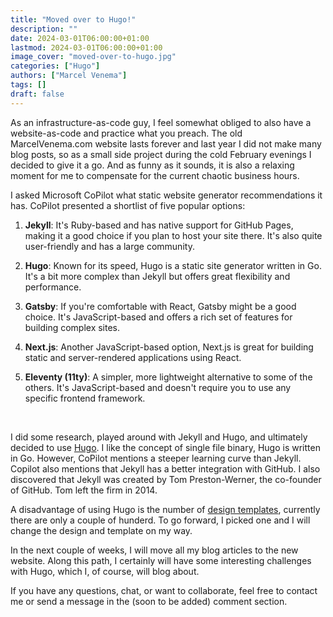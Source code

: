 ```yaml
---
title: "Moved over to Hugo!"
description: ""
date: 2024-03-01T06:00:00+01:00
lastmod: 2024-03-01T06:00:00+01:00
image_cover: "moved-over-to-hugo.jpg"
categories: ["Hugo"]
authors: ["Marcel Venema"]
tags: []
draft: false
---
```


As an infrastructure-as-code guy, I feel somewhat obliged to also have a website-as-code and practice what you preach.<!--more--> The old MarcelVenema.com website lasts forever and last year I did not make many blog posts, so as a small side project during the cold February evenings I decided to give it a go.  And as funny as it sounds, it is also a relaxing moment for me to compensate for the current chaotic business hours. 


I asked Microsoft CoPilot what static website generator recommendations it has. CoPilot presented a shortlist of five popular options:

1. **Jekyll**: It's Ruby-based and has native support for GitHub Pages, making it a good choice if you plan to host your site there. It's also quite user-friendly and has a large community.

2. **Hugo**: Known for its speed, Hugo is a static site generator written in Go. It's a bit more complex than Jekyll but offers great flexibility and performance.

3. **Gatsby**: If you're comfortable with React, Gatsby might be a good choice. It's JavaScript-based and offers a rich set of features for building complex sites.

4. **Next.js**: Another JavaScript-based option, Next.js is great for building static and server-rendered applications using React.

5. **Eleventy (11ty)**: A simpler, more lightweight alternative to some of the others. It's JavaScript-based and doesn't require you to use any specific frontend framework.

&nbsp;  

I did some research, played around with Jekyll and Hugo, and ultimately decided to use [Hugo](https://gohugo.io). I like the concept of single file binary, Hugo is written in Go. However, CoPilot mentions a steeper learning curve than Jekyll. Copilot also mentions that Jekyll has a better integration with GitHub. I also discovered that Jekyll was created by Tom Preston-Werner, the co-founder of GitHub. Tom left the firm in 2014. 

A disadvantage of using Hugo is the number of [design templates](https://themes.gohugo.io), currently there are only a couple of hunderd. To go forward, I picked one and I will change the design and template on my way.

In the next couple of weeks, I will move all my blog articles to the new website. Along this path, I certainly will have some interesting challenges with Hugo, which I, of course, will blog about.

If you have any questions, chat, or want to collaborate, feel free to contact me or send a message in the (soon to be added) comment section.

&nbsp;  
